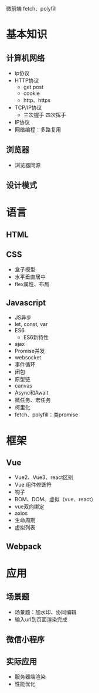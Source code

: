 微前端
fetch、polyfill


# 基本知识
## 计算机网络
- ip协议
- HTTP协议
  - get post
  - cookie
  - http、https
- TCP/IP协议
  - 三次握手 四次挥手
- IP协议
- 网络编程：多路复用

## 浏览器
- 浏览器同源


## 设计模式

# 语言
## HTML
## CSS
- 盒子模型
- 水平垂直居中
- flex属性、布局

## Javascript
- JS异步
- let, const, var
- ES6
  - ES6新特性
- ajax
- Promise并发
- websocket
- 事件循环
- 闭包
- 原型链
- canvas
- Async和Await
- 微任务、宏任务
- 柯里化
- fetch、polyfill：类promise

# 框架
## Vue
- Vue2、Vue3、react区别
- Vue 组件修饰符
- 钩子
- BOM、DOM、虚拟（vue、react）
- vue双向绑定
- axios
- 生命周期
- 虚拟列表

## Webpack

# 应用
## 场景题
- 场景题：加水印、协同编辑
- 输入url到页面渲染完成

## 微信小程序

## 实际应用
- 服务器端渲染
- 性能优化